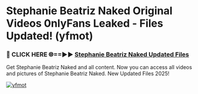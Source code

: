 # Stephanie Beatriz Naked Original Videos 0nlyFans Leaked - Files Updated! (yfmot)

<h3>🔴 CLICK HERE 🌐==►► <a href="https://tinyurl.com/up5wt9bj" rel="nofollow">Stephanie Beatriz Naked Updated Files</a></h3>

Get Stephanie Beatriz Naked and all content. Now you can access all videos and pictures of Stephanie Beatriz Naked. New Updated Files 2025!

[![yfmot](https://i.imgur.com/ABiUzMV.gif)](https://tinyurl.com/up5wt9bj)
